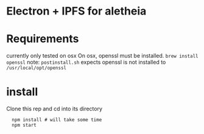 # Electron + IPFS for aletheia

# Requirements
currently only tested on osx
On osx, openssl must be installed.
`brew install openssl`
note: `postinstall.sh` expects openssl is not installed to `/usr/local/opt/openssl`


# install

Clone this rep and cd into its directory
```
  npm install # will take some time
  npm start
```
